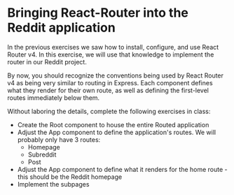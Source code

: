# Bringing React-Router into the Reddit application

In the previous exercises we saw how to install, configure, and use React Router v4. In this exercise, we will use that knowledge to implement the router in our Reddit project.

By now, you should recognize the conventions being used by React Router v4 as being very similar to routing in Express. Each component defines what they render for their own route, as well as defining the first-level routes immediately below them.

Without laboring the details, complete the following exercises in class:

* Create the Root component to house the entire Routed application
* Adjust the App component to define the application's routes. We will probably only have 3 routes:
    * Homepage
    * Subreddit
    * Post
* Adjust the App component to define what it renders for the home route - this should be the Reddit homepage
* Implement the subpages

